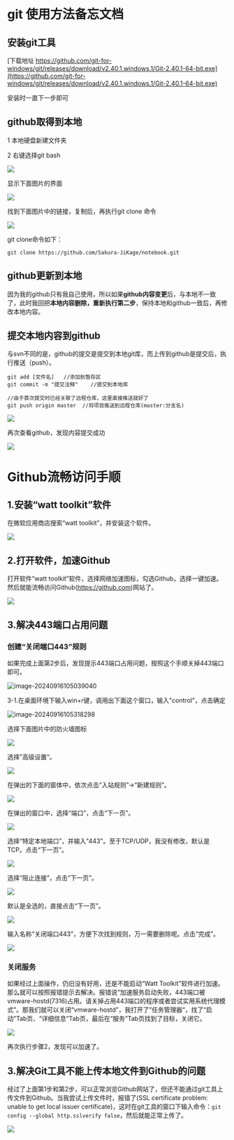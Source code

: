 # git 使用方法备忘文档

## 安装git工具

[下载地址 https://github.com/git-for-windows/git/releases/download/v2.40.1.windows.1/Git-2.40.1-64-bit.exe](https://github.com/git-for-windows/git/releases/download/v2.40.1.windows.1/Git-2.40.1-64-bit.exe)

安装时一直下一步即可

## github取得到本地

1 本地硬盘新建文件夹

2 右键选择git bash

![](images/1/001.png)

显示下面图片的界面

![](images/1/002.png)

找到下面图片中的链接，复制后，再执行git clone 命令

![](images/1/003.png)

git clone命令如下：

```
git clone https://github.com/Sakura-JiKage/notebook.git
```

## github更新到本地

因为我的github只有我自己使用，所以如果**github内容变更**后，与本地不一致了，此时我回把**本地内容删除，重新执行第二步**，保持本地和github一致后，再修改本地内容。



## 提交本地内容到github

与svn不同的是，github的提交是提交到本地git库，而上传到github是提交后，执行推送（push）。

```
git add [文件名]	//添加到暂存区
git commit -m "提交注释"	//提交到本地库

//由于首次提交时已经关联了远程仓库，这里直接推送就好了
git push origin master	//将项目推送到远程仓库(master:分支名)
```

![](images/1/004.png)

再次查看github，发现内容提交成功

![](images/1/005.png)

# Github流畅访问手顺

## 1.安装“watt toolkit”软件

在微软应用商店搜索“watt toolkit”，并安装这个软件。

![](images\1\006.png)

## 2.打开软件，加速Github

打开软件“watt toolkit”软件，选择网络加速图标，勾选Github，选择一键加速。然后就能流畅访问Github(https://github.com)网站了。

![](images\1\007.png)

## 3.解决443端口占用问题

### 创建“关闭端口443”规则

如果完成上面第2步后，发现提示443端口占用问题，按照这个手顺关掉443端口即可。

![image-20240916105039040](images\1\009.png)

3-1.在桌面环境下输入win+r键，调用出下面这个窗口，输入"control"，点击确定

![image-20240916105318298](images\1\010.png)

选择下面图片中的防火墙图标

![](images\1\011.png)

选择”高级设置“。

![](images\1\012.png)

在弹出的下面的窗体中，依次点击“入站规则”→“新建规则”。

![](images\1\013.png)



在弹出的窗口中，选择“端口”，点击“下一页”。

![](images\1\014.png)



选择“特定本地端口”，并输入"443"。至于TCP/UDP，我没有修改，默认是TCP。点击“下一页”。

![](images\1\015.png)



选择“阻止连接”，点击“下一页”。

![](images\1\016.png)



默认是全选的，直接点击“下一页”。

![](images\1\017.png)



输入名称“关闭端口443”，方便下次找到规则，万一需要删除呢。点击“完成”。

![](images\1\018.png)

### 关闭服务

如果经过上面操作，仍旧没有好用，还是不能启动“Watt Toolkit”软件进行加速。那么就可以按照报错提示去解决。报错说“加速服务启动失败，443端口被 vmware-hostd(7316)占用。请关掉占用443端口的程序或者尝试实用系统代理模式”。那我们就可以关闭“vmware-hostd”，我打开了”任务管理器“，找了“启动”Tab页、“详细信息”Tab页，最后在“服务”Tab页找到了目标，关闭它。

![](images\1\019.png)

再次执行步骤2，发现可以加速了。

## 3.解决Git工具不能上传本地文件到Github的问题

经过了上面第1步和第2步，可以正常浏览Github网站了，但还不能通过git工具上传文件到Github。当我尝试上传文件时，报错了(SSL certificate problem: unable to get local issuer certificate)，这时在git工具的窗口下输入命令：`git config --global http.sslverify false`，然后就能正常上传了。

![](images\1\008.png)

